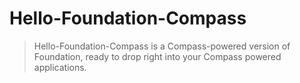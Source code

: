 # Hello-Foundation-Compass
> Hello-Foundation-Compass is a Compass-powered version of Foundation, ready to drop right into your Compass powered applications.
